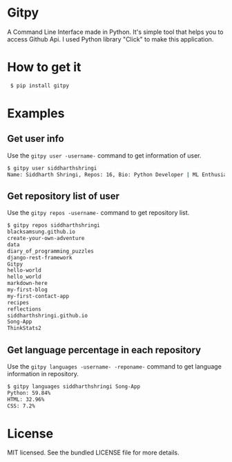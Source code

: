 # Gitpy
A Command Line Interface made in Python. It's simple tool that helps you to access Github Api.
I used Python library "Click" to make this application.


# How to get it
```bash
 $ pip install gitpy 
```

# Examples

## Get user info
Use the ``` gitpy user -username- ``` command to get information of user.
```bash
$ gitpy user siddharthshringi
Name: Siddharth Shringi, Repos: 16, Bio: Python Developer | ML Enthusiast
```

## Get repository list of user
Use the ```gitpy repos -username-``` command to get repository list.
```bash
$ gitpy repos siddharthshringi
blacksamsung.github.io
create-your-own-adventure
data
diary_of_programming_puzzles
django-rest-framework
Gitpy
hello-world
hello_world
markdown-here
my-first-blog
my-first-contact-app
recipes
reflections
siddharthshringi.github.io
Song-App
ThinkStats2
```

## Get language percentage in each repository
Use the ```gitpy languages -username- -reponame-``` command to get language information in repository.
```bash
$ gitpy languages siddharthshringi Song-App
Python: 59.84%
HTML: 32.96%
CSS: 7.2%
```

# License

MIT licensed. See the bundled LICENSE file for more details.